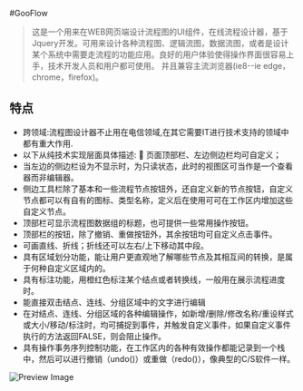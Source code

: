 #GooFlow
> 这是一个用来在WEB网页端设计流程图的UI组件，在线流程设计器，基于Jquery开发。可用来设计各种流程图、逻辑流图，数据流图，或者是设计某个系统中需要走流程的功能应用。良好的用户体验使得操作界面很容易上手，技术开发人员和用户都可使用。 并且兼容主流浏览器(ie8--ie edge，chrome，firefox)。

## 特点
* 跨领域:流程图设计器不止用在电信领域,在其它需要IT进行技术支持的领域中都有重大作用. 
* 以下从纯技术实现层面具体描述:  页面顶部栏、左边侧边栏均可自定义； 
* 当左边的侧边栏设为不显示时，为只读状态，此时的视图区可当作是一个查看器而非编辑器。 
* 侧边工具栏除了基本和一些流程节点按钮外，还自定义新的节点按钮，自定义节点都可以有自有的图标、类型名称，定义后在使用可可在工作区内增加这些自定义节点。 
* 顶部栏可显示流程图数据组的标题，也可提供一些常用操作按钮。 
* 顶部栏的按钮，除了撤销、重做按钮外，其余按钮均可自定义点击事件。 
* 可画直线、折线；折线还可以左右/上下移动其中段。 
* 具有区域划分功能，能让用户更直观地了解哪些节点及其相互间的转换，是属于何种自定义区域内的。 
* 具有标注功能，用橙红色标注某个结点或者转换线，一般用在展示流程进度时。 
* 能直接双击结点、连线、分组区域中的文字进行编辑 
* 在对结点、连线、分组区域的各种编辑操作，如新增/删除/修改名称/重设样式或大小/移动/标注时，均可捕捉到事件，并触发自定义事件，如果自定义事件执行的方法返回FALSE，则会阻止操作。
* 具有操作事务序列控制功能，在工作区内的各种有效操作都能记录到一个栈中，然后可以进行撤销（undo()）或重做（redo()），像典型的C/S软件一样。

![Preview Image](https://git.oschina.net/uploads/images/2017/0531/145320_f0bb8c2c_472359.png "效果预览图")